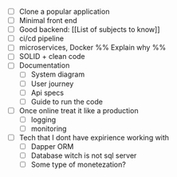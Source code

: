 - [ ] Clone a popular application
- [ ] Minimal front end
- [ ] Good backend: [[List of subjects to know]] 
- [ ] ci/cd pipeline 
- [ ] microservices, Docker  %% Explain why %%
- [ ] SOLID + clean code
- [ ] Documentation
	- [ ] System diagram
	- [ ] User journey
	- [ ] Api specs
	- [ ] Guide to run the code
- [ ] Once online treat it like a production
	- [ ] logging
	- [ ] monitoring
- [ ] Tech that I dont have expirience working with
	- [ ] Dapper ORM
	- [ ] Database witch is not sql server
	- [ ] Some type of monetezation?